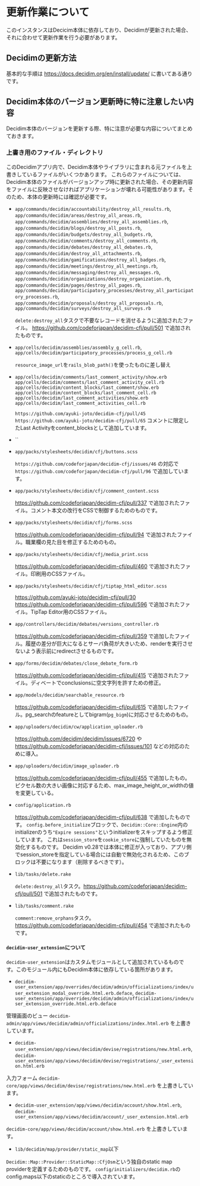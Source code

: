 # 更新作業について

このインスタンスはDecicim本体に依存しており、Decidimが更新された場合、それに合わせて更新作業を行う必要があります。

## Decidimの更新方法

基本的な手順は https://docs.decidim.org/en/install/update/ に書いてある通りです。

## Decidim本体のバージョン更新時に特に注意したい内容

Decidim本体のバージョンを更新する際、特に注意が必要な内容についてまとめておきます。

### 上書き用のファイル・ディレクトリ

このDecidimアプリ内で、Decidim本体やライブラリに含まれる元ファイルを上書きしているファイルがいくつかあります。
これらのファイルについては、Decidim本体のファイルがバージョンアップ時に更新された場合、その更新内容をファイルに反映させなければアプリケーションが壊れる可能性があります。そのため、本体の更新時には確認が必要です。

* `app/commands/decidim/accountability/destroy_all_results.rb`,
  `app/commands/decidim/areas/destroy_all_areas.rb`,
  `app/commands/decidim/assemblies/destroy_all_assemblies.rb`,
  `app/commands/decidim/blogs/destroy_all_posts.rb`,
  `app/commands/decidim/budgets/destroy_all_budgets.rb`,
  `app/commands/decidim/comments/destroy_all_comments.rb`,
  `app/commands/decidim/debates/destroy_all_debates.rb`,
  `app/commands/decidim/destroy_all_attachments.rb`,
  `app/commands/decidim/gamifications/destroy_all_badges.rb`,
  `app/commands/decidim/meetings/destroy_all_meetings.rb`,
  `app/commands/decidim/messaging/destroy_all_messages.rb`,
  `app/commands/decidim/organizations/destroy_organization.rb`,
  `app/commands/decidim/pages/destroy_all_pages.rb`,
  `app/commands/decidim/participatory_processes/destroy_all_participatory_processes.rb`,
  `app/commands/decidim/proposals/destroy_all_proposals.rb`,
  `app/commands/decidim/surveys/destroy_all_surveys.rb`

  `delete:destroy_all`タスクで不要なレコードを消せるように追加されたファイル。 https://github.com/codeforjapan/decidim-cfj/pull/501 で追加されたものです。

* `app/cells/decidim/assemblies/assembly_g_cell.rb`,
  `app/cells/decidim/participatory_processes/process_g_cell.rb`

  `resource_image_url`を`rails_blob_path()`を使ったものに差し替え

* `app/cells/decidim/comments/last_comment_activity/show.erb`
  `app/cells/decidim/comments/last_comment_activity_cell.rb`
  `app/cells/decidim/content_blocks/last_comment/show.erb`
  `app/cells/decidim/content_blocks/last_comment_cell.rb`
  `app/cells/decidim/last_comment_activities/show.erb`
  `app/cells/decidim/last_comment_activities_cell.rb`

  `https://github.com/ayuki-joto/decidim-cfj/pull/45` `https://github.com/ayuki-joto/decidim-cfj/pull/65` コメントに限定したLast Activityをcontent_blocksとして追加しています。

* ``

* `app/packs/stylesheets/decidim/cfj/buttons.scss`

  `https://github.com/codeforjapan/decidim-cfj/issues/46` の対応で `https://github.com/codeforjapan/decidim-cfj/pull/96` で追加しています。

* `app/packs/stylesheets/decidim/cfj/comment_content.scss`

  https://github.com/codeforjapan/decidim-cfj/pull/337 で追加されたファイル。コメント本文の改行をCSSで制御するためのものです。

* `app/packs/stylesheets/decidim/cfj/forms.scss`

  https://github.com/codeforjapan/decidim-cfj/pull/94 で追加されたファイル。職業欄の見た目を修正するためのもの。

* `app/packs/stylesheets/decidim/cfj/media_print.scss`

  https://github.com/codeforjapan/decidim-cfj/pull/460 で追加されたファイル。印刷用のCSSファイル。

* `app/packs/stylesheets/decidim/cfj/tiptap_html_editor.scss`

  https://github.com/ayuki-joto/decidim-cfj/pull/30 https://github.com/codeforjapan/decidim-cfj/pull/596 で追加されたファイル。TipTap Editor用のCSSファイル。

* `app/controllers/decidim/debates/versions_controller.rb`

  https://github.com/codeforjapan/decidim-cfj/pull/359 で追加したファイル。履歴の差分が巨大になるとサーバ負荷が大きいため、renderを実行させないよう表示前にredirectさせるものです。

* `app/forms/decidim/debates/close_debate_form.rb`

  https://github.com/codeforjapan/decidim-cfj/pull/415 で追加されたファイル。ディベートでconclusionsに空文字列を許すための修正。

* `app/models/decidim/searchable_resource.rb`

  https://github.com/codeforjapan/decidim-cfj/pull/615 で追加したファイル。pg_searchのfeatureとしてbigram(`pg_bigm`)に対応させるためのもの。

* `app/uploaders/decidim/cw/application_uploader.rb`

  https://github.com/decidim/decidim/issues/6720 や https://github.com/codeforjapan/decidim-cfj/issues/101 などの対応のために導入。

* `app/uploaders/decidim/image_uploader.rb`

  https://github.com/codeforjapan/decidim-cfj/pull/455 で追加したもの。ピクセル数の大きい画像に対応するため、max_image_height_or_widthの値を変更している。

* `config/application.rb`

  https://github.com/codeforjapan/decidim-cfj/pull/638 で追加したものです。
  `config.before_initialize`ブロックで、`Decidim::Core::Engine`内のinitializerのうち`"Expire sessions"`というinitializerをスキップするよう修正しています。
  これは`session_store`を`cookie_store`に強制していたものを無効化するものです。
  Decidim v0.28では本体に修正が入っており、アプリ側でsession_storeを指定している場合には自動で無効化されるため、このブロックは不要になります（削除するべきです）。

* `lib/tasks/delete.rake`

  `delete:destroy_all`タスク。https://github.com/codeforjapan/decidim-cfj/pull/501 で追加されたものです。

* `lib/tasks/comment.rake`

  `comment:remove_orphans`タスク。https://github.com/codeforjapan/decidim-cfj/pull/454 で追加されたものです。

#### `decidim-user_extension`について

`decidim-user_extension`はカスタムモジュールとして追加されているものです。このモジュール内にもDecidim本体に依存している箇所があります。

* `decidim-user_extension/app/overrides/decidim/admin/officializations/index/user_extension_modal_override.html.erb.deface`, `decidim-user_extension/app/overrides/decidim/admin/officializations/index/user_extension_override.html.erb.deface`

管理画面のビュー `decidim-admin/app/views/decidim/admin/officializations/index.html.erb` を上書きしています。

* `decidim-user_extension/app/views/decidim/devise/registrations/new.html.erb`, `decidim-user_extension/app/views/decidim/devise/registrations/_user_extension.html.erb`

入力フォーム `decidim-core/app/views/decidim/devise/registrations/new.html.erb` を上書きしています。

* `decidim-user_extension/app/views/decidim/account/show.html.erb`, `decidim-user_extension/app/views/decidim/account/_user_extension.html.erb`

`decidim-core/app/views/decidim/account/show.html.erb` を上書きしています。

* `lib/decidim/map/provider/static_map`以下

`Decidim::Map::Provider::StaticMap::CfjOsm`という独自のstatic map providerを定義するためのものです。
`config/initializers/decidim.rb`のconfig.maps以下のstaticのところで導入されています。
